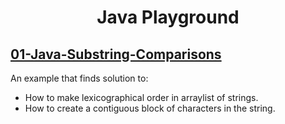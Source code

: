 # <p align="center">Java Playground</p>

## [01-Java-Substring-Comparisons](01-Java-Substring-Comparisons)

An example that finds solution to:
- How to make lexicographical order in arraylist of strings.
- How to create a contiguous block of characters in the string.